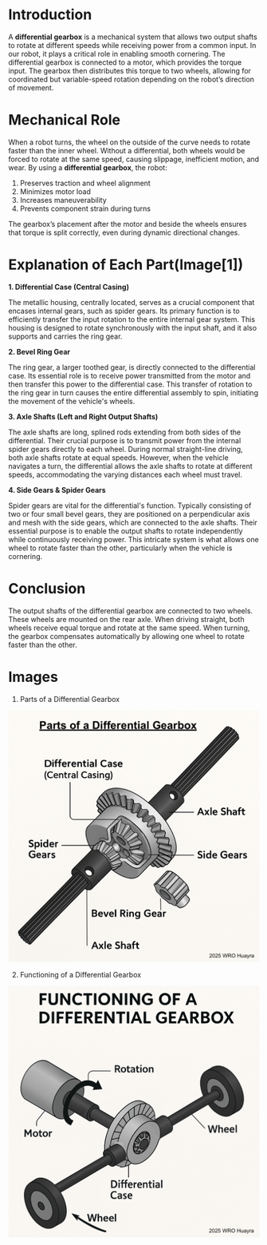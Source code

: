 # Introduction  
  
A **differential gearbox** is a mechanical system that allows two output shafts to rotate at different speeds while receiving power from a common input. In our robot, it plays a critical role in enabling smooth cornering. The differential gearbox is connected to a motor, which provides the torque input. The gearbox then distributes this torque to two wheels, allowing for coordinated but variable-speed rotation depending on the robot’s direction of movement.  
  
# Mechanical Role  
  
When a robot turns, the wheel on the outside of the curve needs to rotate faster than the inner wheel. Without a differential, both wheels would be forced to rotate at the same speed, causing slippage, inefficient motion, and wear. By using a **differential gearbox**, the robot:  
1. Preserves traction and wheel alignment  
2. Minimizes motor load  
3. Increases maneuverability  
4. Prevents component strain during turns  
  
The gearbox’s placement after the motor and beside the wheels ensures that torque is split correctly, even during dynamic directional changes.  
  
# Explanation of Each Part(Image[1])  
  
**1. Differential Case (Central Casing)**  
  
The metallic housing, centrally located, serves as a crucial component that encases internal gears, such as spider gears. Its primary function is to efficiently transfer the input rotation to the entire internal gear system. This housing is designed to rotate synchronously with the input shaft, and it also supports and carries the ring gear.  
  
**2. Bevel Ring Gear**  
  
The ring gear, a larger toothed gear, is directly connected to the differential case. Its essential role is to receive power transmitted from the motor and then transfer this power to the differential case. This transfer of rotation to the ring gear in turn causes the entire differential assembly to spin, initiating the movement of the vehicle's wheels.  
  
**3. Axle Shafts (Left and Right Output Shafts)**  
  
The axle shafts are long, splined rods extending from both sides of the differential. Their crucial purpose is to transmit power from the internal spider gears directly to each wheel. During normal straight-line driving, both axle shafts rotate at equal speeds. However, when the vehicle navigates a turn, the differential allows the axle shafts to rotate at different speeds, accommodating the varying distances each wheel must travel.  
  
**4. Side Gears & Spider Gears**  
  
Spider gears are vital for the differential's function. Typically consisting of two or four small bevel gears, they are positioned on a perpendicular axis and mesh with the side gears, which are connected to the axle shafts. Their essential purpose is to enable the output shafts to rotate independently while continuously receiving power. This intricate system is what allows one wheel to rotate faster than the other, particularly when the vehicle is cornering.  
  
# Conclusion  
  
The output shafts of the differential gearbox are connected to two wheels. These wheels are mounted on the rear axle. When driving straight, both wheels receive equal torque and rotate at the same speed. When turning, the gearbox compensates automatically by allowing one wheel to rotate faster than the other.  
  
# Images  
  
1. Parts of a Differential Gearbox  
  
![Parts of a Differential Gearbox](Attachments/DifferentialGearbox_parts.png)  
  
2. Functioning of a Differential Gearbox  

![Functioning of a Differential Gearbox](Attachments/DifferentialGearbox_functioning.png)
